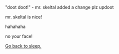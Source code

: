 "doot doot!" - mr. skeltal
added a change
plz updoot

mr. skeltal is nice!

hahahaha

no your face!

[Go back to sleep.](../sleep/marshmallow.md)
